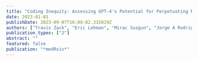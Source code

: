 ```yaml
---
title: "Coding Inequity: Assessing GPT-4's Potential for Perpetuating Racial and Gender Biases in Healthcare"
date: 2023-01-01
publishDate: 2023-09-07T16:09:02.315019Z
authors: ["Travis Zack", "Eric Lehman", "Mirac Suzgun", "Jorge A Rodriguez", "Leo Anthony Celi", "Judy Gichoya", "Dan Jurafsky", "Peter Szolovits", "David W Bates", "Raja-Elie E Abdulnour", " others"]
publication_types: ["2"]
abstract: ""
featured: false
publication: "*medRxiv*"
---
```


